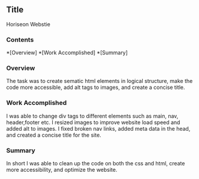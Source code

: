 ## Title

Horiseon Webstie

### Contents

*[Overview]
*[Work Accomplished]
*[Summary]

### Overview

The task was to create sematic html elements in logical structure, make the code more accessible, add alt tags to images, and create a concise title.

### Work Accomplished

I was able to change div tags to different elements such as main, nav, header,footer etc. I resized images to improve website load speed and added alt to images. I fixed broken nav links, added meta data in the head, and created a concise title for the site.

### Summary

In short I was able to clean up the code on both the css and html, create more accessibility, and optimize the website.